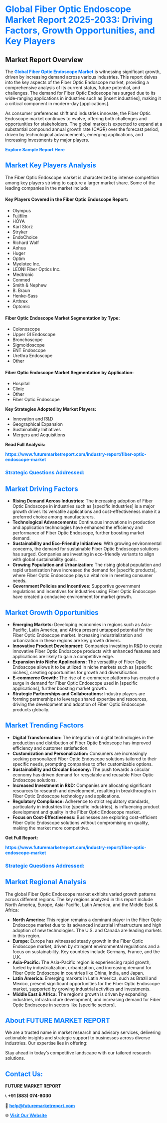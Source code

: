 <h1 style="color: #007BFF;">Global Fiber Optic Endoscope Market Report 2025-2033: Driving Factors, Growth Opportunities, and Key Players</h1>

<section id="overview">
<h2>Market Report Overview</h2>
<p>The <a href="https://www.futuremarketreport.com/industry-report/fiber-optic-endoscope-market" style="color: #007BFF; text-decoration: none;"><strong>Global Fiber Optic Endoscope Market</strong></a> is witnessing significant growth, driven by increasing demand across various industries. This report delves into the key aspects of the Fiber Optic Endoscope market, providing a comprehensive analysis of its current status, future potential, and challenges. The demand for Fiber Optic Endoscope has surged due to its wide-ranging applications in industries such as [insert industries], making it a critical component in modern-day [applications].</p>
<p>As consumer preferences shift and industries innovate, the Fiber Optic Endoscope market continues to evolve, offering both challenges and opportunities for stakeholders. The global market is expected to expand at a substantial compound annual growth rate (CAGR) over the forecast period, driven by technological advancements, emerging applications, and increasing investments by major players.</p>
</section>

<section id="overview">
<p><a href="https://www.futuremarketreport.com/request-sample/reportId=127586" style="color: #007BFF; text-decoration: none;"><strong>Explore Sample Report Here</strong></a></p>
</section>

<section id="key-players">
<h2 style="color: #007BFF;">Market Key Players Analysis</h2>
<p>The Fiber Optic Endoscope market is characterized by intense competition among key players striving to capture a larger market share. Some of the leading companies in the market include:</p>
<h4>Key Players Covered in the Fiber Optic Endoscope Report:</h4>
<ul><li>Olympus</li><li>Fujifilm</li><li>HOYA</li><li>Karl Storz</li><li>Stryker</li><li>EndoChoice</li><li>Richard Wolf</li><li>Aohua</li><li>Huger</li><li>Optim</li><li>Myelotec Inc.</li><li>LEONI Fiber Optics Inc.</li><li>Medtronic</li><li>Conmed</li><li>Smith &amp; Nephew</li><li>B. Braun</li><li>Henke-Sass</li><li>Arthrex</li><li>Optomic</li></ul>
<h4>Fiber Optic Endoscope Market Segmentation by Type:</h4>
<ul><li>Colonoscope</li><li>Upper GI Endoscope</li><li>Bronchoscope</li><li>Sigmoidoscope</li><li>ENT Endoscope</li><li>Urethra Endoscope</li><li>Other</li></ul>

<h4>Fiber Optic Endoscope Market Segmentation by Application:</h4>
<ul><li>Hospital</li><li>Clinic</li><li>Other</li><li>Fiber Optic Endoscope</li></ul>
<p><strong>Key Strategies Adopted by Market Players:</strong></p>
<ul>
<li>Innovation and R&D</li>
<li>Geographical Expansion</li>
<li>Sustainability Initiatives</li>
<li>Mergers and Acquisitions</li>
</ul>
</section>

<section>
<p><strong>Read Full Analysis: </strong></p><a href="https://www.futuremarketreport.com/industry-report/fiber-optic-endoscope-market" style="color: #007BFF; text-decoration: none;"><strong>https://www.futuremarketreport.com/industry-report/fiber-optic-endoscope-market</strong></a>
<h3 style="color: #007BFF;">Strategic Questions Addressed:</h3>
</section>

<section id="driving-factors">
<h2 style="color: #007BFF;">Market Driving Factors</h2>
<ul>
<li><strong>Rising Demand Across Industries:</strong> The increasing adoption of Fiber Optic Endoscope in industries such as [specific industries] is a major growth driver. Its versatile applications and cost-effectiveness make it a preferred choice among manufacturers.</li>
<li><strong>Technological Advancements:</strong> Continuous innovations in production and application technologies have enhanced the efficiency and performance of Fiber Optic Endoscope, further boosting market demand.</li>
<li><strong>Sustainability and Eco-Friendly Initiatives:</strong> With growing environmental concerns, the demand for sustainable Fiber Optic Endoscope solutions has surged. Companies are investing in eco-friendly variants to align with global sustainability goals.</li>
<li><strong>Growing Population and Urbanization:</strong> The rising global population and rapid urbanization have increased the demand for [specific products], where Fiber Optic Endoscope plays a vital role in meeting consumer needs.</li>
<li><strong>Government Policies and Incentives:</strong> Supportive government regulations and incentives for industries using Fiber Optic Endoscope have created a conducive environment for market growth.</li>
</ul>
</section>

<section id="growth-opportunities">
<h2 style="color: #007BFF;">Market Growth Opportunities</h2>
<ul>
<li><strong>Emerging Markets:</strong> Developing economies in regions such as Asia-Pacific, Latin America, and Africa present untapped potential for the Fiber Optic Endoscope market. Increasing industrialization and urbanization in these regions are key growth drivers.</li>
<li><strong>Innovative Product Development:</strong> Companies investing in R&D to create innovative Fiber Optic Endoscope products with enhanced features and applications are likely to gain a competitive edge.</li>
<li><strong>Expansion into Niche Applications:</strong> The versatility of Fiber Optic Endoscope allows it to be utilized in niche markets such as [specific niches], creating opportunities for growth and diversification.</li>
<li><strong>E-commerce Growth:</strong> The rise of e-commerce platforms has created a surge in demand for Fiber Optic Endoscope used in [specific applications], further boosting market growth.</li>
<li><strong>Strategic Partnerships and Collaborations:</strong> Industry players are forming partnerships to leverage shared expertise and resources, driving the development and adoption of Fiber Optic Endoscope products globally.</li>
</ul>
</section>

<section id="trending-factors">
<h2 style="color: #007BFF;">Market Trending Factors</h2>
<ul>
<li><strong>Digital Transformation:</strong> The integration of digital technologies in the production and distribution of Fiber Optic Endoscope has improved efficiency and customer satisfaction.</li>
<li><strong>Customization and Personalization:</strong> Consumers are increasingly seeking personalized Fiber Optic Endoscope solutions tailored to their specific needs, prompting companies to offer customizable options.</li>
<li><strong>Sustainability and Circular Economy:</strong> The push towards a circular economy has driven demand for recyclable and reusable Fiber Optic Endoscope solutions.</li>
<li><strong>Increased Investment in R&D:</strong> Companies are allocating significant resources to research and development, resulting in breakthroughs in Fiber Optic Endoscope technology and applications.</li>
<li><strong>Regulatory Compliance:</strong> Adherence to strict regulatory standards, particularly in industries like [specific industries], is influencing product development and quality in the Fiber Optic Endoscope market.</li>
<li><strong>Focus on Cost-Effectiveness:</strong> Businesses are exploring cost-efficient Fiber Optic Endoscope solutions without compromising on quality, making the market more competitive.</li>
</ul>
</section>

<section>
<p><strong>Get Full Report: </strong></p><a href="https://www.futuremarketreport.com/industry-report/fiber-optic-endoscope-market" style="color: #007BFF; text-decoration: none;"><strong>https://www.futuremarketreport.com/industry-report/fiber-optic-endoscope-market</strong></a>
<h3 style="color: #007BFF;">Strategic Questions Addressed:</h3>
</section>


<section id="regional-analysis">
<h2 style="color: #007BFF;">Market Regional Analysis</h2>
<p>The global Fiber Optic Endoscope market exhibits varied growth patterns across different regions. The key regions analyzed in this report include North America, Europe, Asia-Pacific, Latin America, and the Middle East & Africa:</p>
<ul>
<li><strong>North America:</strong> This region remains a dominant player in the Fiber Optic Endoscope market due to its advanced industrial infrastructure and high adoption of new technologies. The U.S. and Canada are leading markets in this region.</li>
<li><strong>Europe:</strong> Europe has witnessed steady growth in the Fiber Optic Endoscope market, driven by stringent environmental regulations and a focus on sustainability. Key countries include Germany, France, and the U.K.</li>
<li><strong>Asia-Pacific:</strong> The Asia-Pacific region is experiencing rapid growth, fueled by industrialization, urbanization, and increasing demand for Fiber Optic Endoscope in countries like China, India, and Japan.</li>
<li><strong>Latin America:</strong> Emerging markets in Latin America, such as Brazil and Mexico, present significant opportunities for the Fiber Optic Endoscope market, supported by growing industrial activities and investments.</li>
<li><strong>Middle East & Africa:</strong> The region’s growth is driven by expanding industries, infrastructure development, and increasing demand for Fiber Optic Endoscope in sectors like [specific sectors].</li>
</ul>
</section>

<footer>
<h2 style="color: #007BFF;">About FUTURE MARKET REPORT</h2>
<p>We are a trusted name in market research and advisory services, delivering actionable insights and strategic support to businesses across diverse industries. Our expertise lies in offering:</p>

<p>Stay ahead in today’s competitive landscape with our tailored research solutions.</p>

<h2 style="color: #007BFF;">Contact Us:</h2>
<p><strong>FUTURE MARKET REPORT</strong></p>
<p>📞 <strong>+91 (883) 074-8030</strong></p>
<p>📧 <strong><a href="mailto:help@futuremarketreport.com" style="color: #007BFF;">help@futuremarketreport.com</a></strong></p>
<p>🌐 <strong><a href="https://www.futuremarketreport.com/" style="color: #007BFF;">Visit Our Website</a></strong></p>
</footer>
